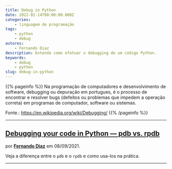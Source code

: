 ```yaml
---
title: Debug in Python
date: 2022-02-14T00:00:00.000Z
categories:
    - linguagem de programação
tags:
    - python
    - debug
autores:
    - Fernando Diaz
description: Entenda como efetuar o debugging de um código Python.
keywords:
    - debug
    - python
slug: debug-in-python
---
```


{{% pageinfo %}}
Na programação de computadores e desenvolvimento de software, debugging ou depuração em portugues, é o processo de encontrar e resolver bugs (defeitos ou problemas que impedem a operação correta) em programas de computador, software ou sistemas.

Fonte.: <https://en.wikipedia.org/wiki/Debugging/>
{{% /pageinfo %}}

---

## [Debugging your code in Python — pdb vs. rpdb](https://itnext.io/debugging-your-code-in-python-pdb-vs-rpdb-e7bb918a8ac3)

por [**Fernando Diaz**](/autores/fernando-diaz/) em 08/09/2021.

Veja a diferença entre o `pdb` e o `rpdb` e como usa-los na prática.

---
